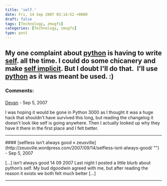 ```yaml
---
title: 'self.'
date: Fri, 14 Sep 2007 03:14:52 +0000
draft: false
tags: [Technology, zmugfs]
categories: [Technology, zmugfs]
type: post
---
```


My one complaint about [python](http://www.python.org/) is having to write [self](http://docs.python.org/tut/node11.html#SECTION0011400000000000000000). all the time. I could do some chicanery and make [self implicit](http://aspn.activestate.com/ASPN/Cookbook/Python/Recipe/362305). But I doubt I'll do that.  I'll use [python](http://www.python.org) as it was meant be used. :)
---
### Comments:
####
[Devan](http://dgoodwin.dangerouslyinc.com "dgoodwin@dangerouslyinc.com") - <time datetime="2007-09-14 08:22:04">Sep 5, 2007</time>

I was hoping it would be gone in Python 3000 as I thought it was a huge hack that shouldn't have survived this long, but reading the changelog it doesn't look like self is going anywhere. Then I actually looked up why they have it there in the first place and I felt better.
<hr />
####
[selfless isn&#8217;t always good &laquo; zeusville](http://zeusville.wordpress.com/2007/09/14/selfless-isnt-always-good/ "") - <time datetime="2007-09-14 09:21:21">Sep 5, 2007</time>

\[...\] isn’t always good 14 09 2007 Last night I posted a little blurb about python’s self. My bud dgoodwin agreed with me, but after reading the reason it exists we both felt much better \[...\]
<hr />

